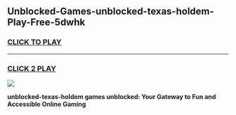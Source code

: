 
## Unblocked-Games-unblocked-texas-holdem-Play-Free-5dwhk
<h3>
<a href="https://premium76.site?title=unblocked-texas-holdem&ref=19M">CLICK TO PLAY</a></h3>
<hr>

<h3>
<a href="https://premium76.site?title=unblocked-texas-holdem&ref=19M">CLICK 2 PLAY</a>
  
</h3>

<a href="https://premium76.site?title=unblocked-texas-holdem&ref=19M"><img src="https://clearcache.store/games.png"></a>


**unblocked-texas-holdem games unblocked: Your Gateway to Fun and Accessible Online Gaming**
